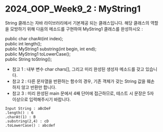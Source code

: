 # 2024_OOP_Week9_2 : MyString1
String 클래스는 자바 라이브러리에서 기본제공 되는 클래스입니다. 해당 클래스의 역할을 모방하기 위해 다음의 메소드를 구현하여 MyString1 클래스를 완성하시오 :   

public char charAt(int index);   
public int length();   
public MyString1 substring(int begin, int end);   
public MyString1 toLowerCase();    
public String toString();   

* 참고 1 : 내부 변수 char chars[], 그리고 미리 완성된 생성자 메소드를 갖고 있습니다.
* 참고 2 : 다른 문자열을 반환하는 함수의 경우, 기존 객체가 갖는 String 값을 훼손하지 않고 반환만 합니다.
* 참고 3 : 미리 완성된 main 문에서 4째 단어에 접근하므로, 테스트 시 문장은 5자 이상으로 입력해주시기 바랍니다.

```
Input String : aBcDeF
.length() : 6
.charAt(1) : B
.substring(2,4) : cD
.toLowerCase() : abcdef
```
